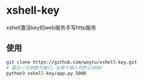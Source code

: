 # xshell-key
xshell激活key的web服务手写http服务

## 使用
```bash
git clone https://github.com/woytu/xshell-key.git
# 最后一位参数为端口，如果不输入则默认3000
python3 xshell-key/app.py 5000
```